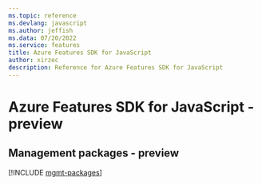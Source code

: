 ```yaml
---
ms.topic: reference
ms.devlang: javascript
ms.author: jeffish
ms.data: 07/20/2022
ms.service: features
title: Azure Features SDK for JavaScript
author: xirzec
description: Reference for Azure Features SDK for JavaScript
---
```

# Azure Features SDK for JavaScript - preview

## Management packages - preview
[!INCLUDE [mgmt-packages](features-mgmt-index.md)]
